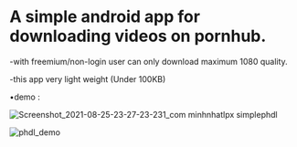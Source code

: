 # A simple android app for downloading videos on pornhub.
-with freemium/non-login user can only download maximum 1080 quality.

-this app very light weight (Under 100KB)

•demo :

![Screenshot_2021-08-25-23-27-23-231_com minhnhatlpx simplephdl](https://user-images.githubusercontent.com/41444935/130829227-7bc45165-7e78-4295-93da-0a1f679faa9a.jpg)



![phdl_demo](https://user-images.githubusercontent.com/41444935/130230555-1da887a9-7903-48a1-b759-6334002da17a.gif)



